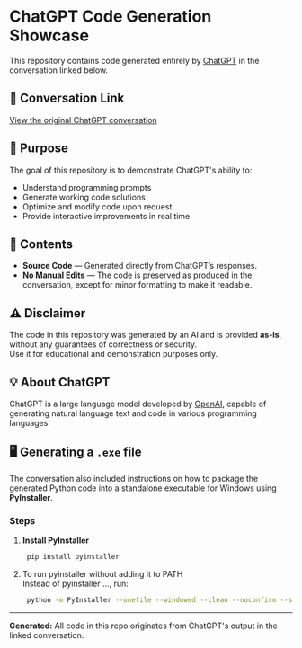# ChatGPT Code Generation Showcase

This repository contains code generated entirely by [ChatGPT](https://chat.openai.com/) in the conversation linked below.

## 📌 Conversation Link
[View the original ChatGPT conversation](https://chatgpt.com/share/689a1a84-6d98-8013-a60d-d8db8ef0e1f1)

## 🎯 Purpose
The goal of this repository is to demonstrate ChatGPT's ability to:
- Understand programming prompts
- Generate working code solutions
- Optimize and modify code upon request
- Provide interactive improvements in real time

## 📂 Contents
- **Source Code** — Generated directly from ChatGPT’s responses.
- **No Manual Edits** — The code is preserved as produced in the conversation, except for minor formatting to make it readable.

## ⚠️ Disclaimer
The code in this repository was generated by an AI and is provided **as-is**, without any guarantees of correctness or security.  
Use it for educational and demonstration purposes only.

## 💡 About ChatGPT
ChatGPT is a large language model developed by [OpenAI](https://openai.com), capable of generating natural language text and code in various programming languages.

## 🖥 Generating a `.exe` file
The conversation also included instructions on how to package the generated Python code into a standalone executable for Windows using **PyInstaller**.

### **Steps**
1. **Install PyInstaller**  
   ```bash
    pip install pyinstaller
   
2. To run pyinstaller without adding it to PATH  
    Instead of pyinstaller ..., run:
   ```bash
    python -m PyInstaller --onefile --windowed --clean --noconfirm --strip catch_the_dot.py

---
**Generated:**
All code in this repo originates from ChatGPT's output in the linked conversation.
